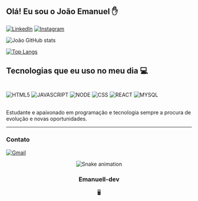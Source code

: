 
## Olá! Eu sou o João Emanuel ✋


[![LinkedIn](https://img.shields.io/badge/LinkedIn-0077B5?style=for-the-badge&logo=linkedin&logoColor=white)](https://www.linkedin.com/in/joao-emanuel-45357922b/)
[![Instagram](https://img.shields.io/badge/Instagram-E4405F?style=for-the-badge&logo=instagram&logoColor=white)](https://www.instagram.com/jaoo_emanuell/)


![João GitHub stats](https://github-readme-stats.vercel.app/api?username=Emanuell-Dev&show_icons=true&theme=dark)

[![Top Langs](https://github-readme-stats.vercel.app/api/top-langs/?username=emanuell-dev&layout=compact)](https://github.com/emanuell-dev/github-readme-stats)

## Tecnologias que eu uso no meu dia 💻

<div style="display: inline_block"><br/>
 <img align="center" alt="HTML5" src="https://img.shields.io/badge/HTML5-E34F26?style=for-the-badge&logo=html5&logoColor=white" />
  <img align="center" alt="JAVASCRIPT" src="https://img.shields.io/badge/JavaScript-323330?style=for-the-badge&logo=javascript&logoColor=F7DF1E" />
  <img align="center" alt="NODE" src="https://img.shields.io/badge/Node.js-43853D?style=for-the-badge&logo=node.js&logoColor=white" />
<img align="center" alt="CSS" src="https://img.shields.io/badge/CSS-239120?&style=for-the-badge&logo=css3&logoColor=white" />
<img align="center" alt="REACT" src="https://img.shields.io/badge/React-20232A?style=for-the-badge&logo=react&logoColor=61DAFB" />
<img align="center" alt="MYSQL" src="https://img.shields.io/badge/MySQL-00000F?style=for-the-badge&logo=mysql&logoColor=white" />
</div><br/>

Estudante e apaixonado em programação e tecnologia sempre a procura de evolução e novas oportunidades.

<hr size 1>

### Contato

[![Gmail](https://img.shields.io/badge/Gmail-D14836?style=for-the-badge&logo=gmail&logoColor=white)](mailto:idevemanuell@gmail.com)

<div align="center">
  
  ![Snake animation](https://github.com/danielbped/danielbped/blob/output/github-contribution-grid-snake.svg)
  
</div>

<div align="center">
  
 ### Emanuell-dev
 🖥️
</div>
